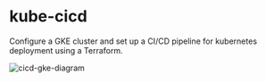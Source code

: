# kube-cicd
Configure a GKE cluster and set up a CI/CD pipeline for kubernetes deployment using a Terraform.

![cicd-gke-diagram](https://github.com/danielsidauruk/cicd-gke-tf/assets/64315754/d6f9166d-176c-4ed8-a909-2919438c1b13)
